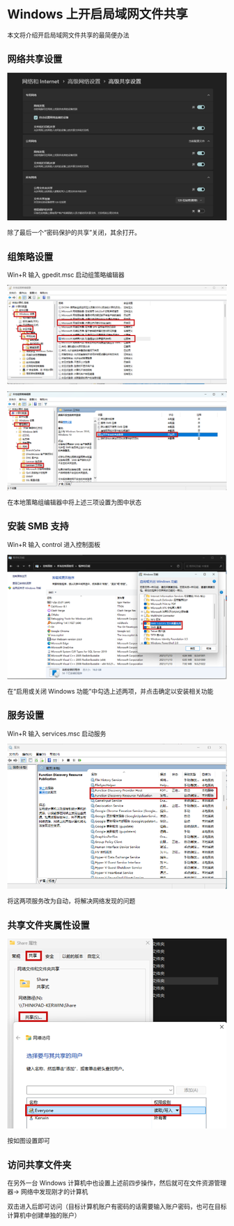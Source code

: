 # Windows 上开启局域网文件共享

本文将介绍开启局域网文件共享的最简便办法

## 网络共享设置

![image-20250608000325772](Images\image-20250608000325772.png)

除了最后一个“密码保护的共享”关闭，其余打开。

## 组策略设置

Win+R 输入 gpedit.msc 启动组策略编辑器

![image-20250608001104498](Images\image-20250608001104498.png)

![image-20250608001313831](Images\image-20250608001313831.png)

在本地策略组编辑器中将上述三项设置为图中状态

## 安装 SMB 支持

Win+R 输入 control 进入控制面板

![image-20250608001613301](Images\image-20250608001613301.png)

在“启用或关闭 Windows 功能”中勾选上述两项，并点击确定以安装相关功能

## 服务设置

Win+R 输入 services.msc 启动服务

![image-20250608002113793](Images\image-20250608002113793.png)

将这两项服务改为自动，将解决网络发现的问题

## 共享文件夹属性设置

![image-20250608002335709](Images\image-20250608002335709.png)

按如图设置即可

## 访问共享文件夹

在另外一台 Windows 计算机中也设置上述前四步操作，然后就可在文件资源管理器-> 网络中发现刚才的计算机

双击进入后即可访问（目标计算机账户有密码的话需要输入账户密码，也可在目标计算机中创建单独的账户）
